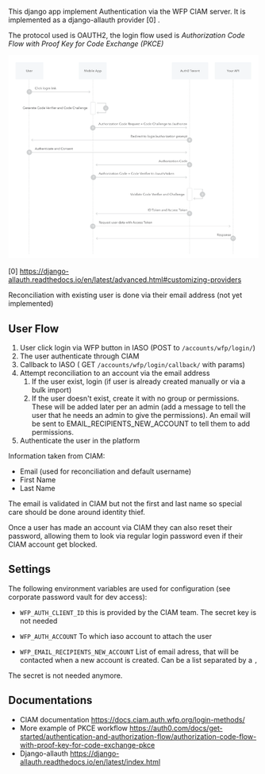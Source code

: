 This django app implement Authentication via the WFP CIAM server. It is implemented as a django-allauth provider [0] .

The protocol used is OAUTH2, the login flow used is _Authorization Code Flow with Proof Key for Code Exchange (PKCE)_

![PKCE flow sequence diagram](pkce-code-flow.png)

[0] https://django-allauth.readthedocs.io/en/latest/advanced.html#customizing-providers


Reconciliation with existing user is done via their email address (not yet implemented)

## User Flow
1. User click login via WFP button in IASO (POST to `/accounts/wfp/login/`)
2. The user authenticate through CIAM
3. Callback to IASO ( GET `/accounts/wfp/login/callback/` with params)
4. Attempt reconciliation to an account via the email address
   1. If the user exist, login (if user is already created manually or via a bulk import)
   2. If the user doesn't exist, create it with no group or permissions. These will be added later per an admin (add a message to tell the user that he needs an admin to give the permissions). An email will be sent to EMAIL_RECIPIENTS_NEW_ACCOUNT to tell them to add permissions.
5. Authenticate the user in the platform


Information taken from CIAM:
* Email (used for reconciliation and default username)
* First Name
* Last Name

The email is validated in CIAM but not the first and last name so special care
should be done around identity thief.

Once a user has made an account via CIAM they can also reset their password,
allowing them to look via regular login password even if their CIAM account get blocked.


## Settings
The following environment variables are used for configuration (see corporate password vault for dev access):
* `WFP_AUTH_CLIENT_ID`
this is provided by the CIAM team. The secret key is not needed

* `WFP_AUTH_ACCOUNT`
To which iaso account to attach the user

* `WFP_EMAIL_RECIPIENTS_NEW_ACCOUNT`
List of email adress, that will be contacted when a new account is created. Can be a list separated by a `,` 

The secret is not needed anymore.


## Documentations
* CIAM documentation https://docs.ciam.auth.wfp.org/login-methods/
* More example of PKCE workflow https://auth0.com/docs/get-started/authentication-and-authorization-flow/authorization-code-flow-with-proof-key-for-code-exchange-pkce
* Django-allauth https://django-allauth.readthedocs.io/en/latest/index.html
